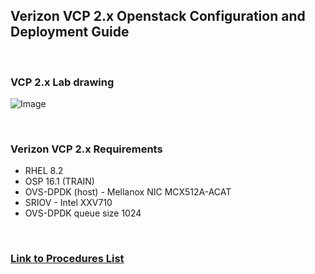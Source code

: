## Verizon VCP 2.x Openstack Configuration and Deployment Guide  

<br/> 

### VCP 2.x Lab drawing

![Image](https://github.com/grmarxer/Openstack/blob/master/VCP_2.x_Build_Instructions/illustrations/vcp2-x-lab-drawing.png)  

<br/> 

### Verizon VCP 2.x Requirements

- RHEL 8.2   
- OSP 16.1  (TRAIN)  
- OVS-DPDK (host) - Mellanox NIC MCX512A-ACAT  
- SRIOV - Intel XXV710  
- OVS-DPDK queue size 1024  


<br/> 

### [Link to Procedures List](https://github.com/grmarxer/Openstack/tree/master/VCP_2.x_Build_Instructions/procedures)

